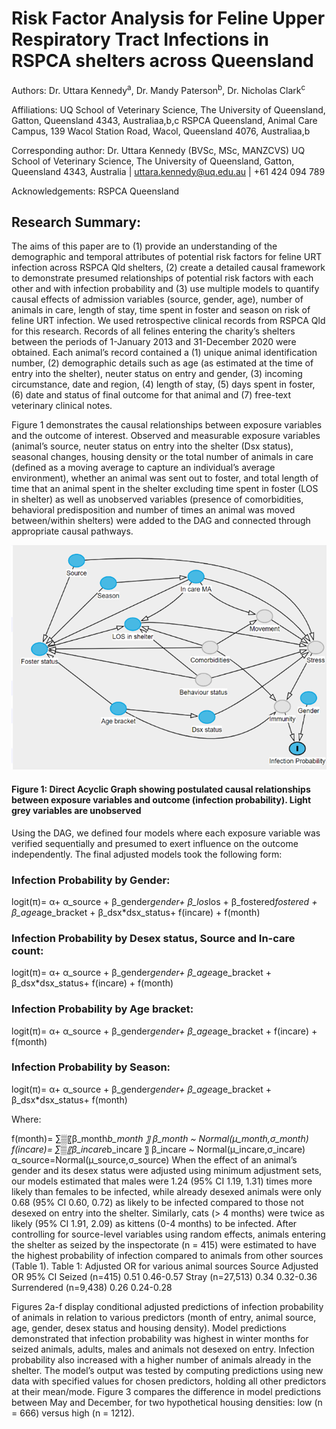 
# Risk Factor Analysis for Feline Upper Respiratory Tract Infections in RSPCA shelters across Queensland

Authors:
Dr. Uttara Kennedy<sup>a</sup>, Dr. Mandy Paterson<sup>b</sup>, Dr. Nicholas Clark<sup>c</sup>

Affiliations:
UQ School of Veterinary Science, The University of Queensland, Gatton, Queensland 4343, Australiaa,b,c
RSPCA Queensland, Animal Care Campus, 139 Wacol Station Road, Wacol, Queensland 4076, Australiaa,b

Corresponding author:
Dr. Uttara Kennedy (BVSc, MSc, MANZCVS)
UQ School of Veterinary Science, The University of Queensland, Gatton, Queensland 4343, Australia | uttara.kennedy@uq.edu.au | +61 424 094 789

Acknowledgements: 
RSPCA Queensland
 
## Research Summary:
The aims of this paper are to (1) provide an understanding of the demographic and temporal attributes of potential risk factors for feline URT infection across RSPCA Qld shelters, (2) create a detailed causal framework to demonstrate presumed relationships of potential risk factors with each other and with infection probability and (3) use multiple models to quantify causal effects of admission variables (source, gender, age), number of animals in care, length of stay, time spent in foster and season on risk of feline URT infection. 
We used retrospective clinical records from RSPCA Qld for this research. Records of all felines entering the charity’s shelters between the periods of 1-January 2013 and 31-December 2020 were obtained. Each animal’s record contained a (1) unique animal identification number, (2) demographic details such as age (as estimated at the time of entry into the shelter), neuter status on entry and gender, (3) incoming circumstance, date and region, (4) length of stay, (5) days spent in foster, (6) date and status of final outcome for that animal and (7) free-text veterinary clinical notes. 

Figure 1 demonstrates the causal relationships between exposure variables and the outcome of interest. Observed and measurable exposure variables (animal’s source, neuter status on entry into the shelter (Dsx status), seasonal changes, housing density or the total number of animals in care (defined as a moving average to capture an individual’s average environment), whether an animal was sent out to foster, and total length of time that an animal spent in the shelter excluding time spent in foster (LOS in shelter) as well as unobserved variables (presence of comorbidities, behavioral predisposition and number of times an animal was moved between/within shelters) were added to the DAG and connected through appropriate causal pathways.


![](./Images/Dag.png)

#### Figure 1: Direct Acyclic Graph showing postulated causal relationships between exposure variables and outcome (infection probability). Light grey variables are unobserved




Using the DAG, we defined four models where each exposure variable was verified sequentially and presumed to exert influence on the outcome independently. The final adjusted models took the following form:

### Infection Probability by Gender:
logit(π)= α+ α_source + β_gender*gender+ β_los*los + β_fostered*fostered + β_age*age_bracket + β_dsx*dsx_status+ 
 f(incare) + f(month)

### Infection Probability by Desex status, Source and In-care count:
logit(π)= α+ α_source + β_gender*gender+  β_age*age_bracket + 
β_dsx*dsx_status+  f(incare) + f(month)

### Infection Probability by Age bracket:
logit(π)= α+ α_source + β_gender*gender+  β_age*age_bracket + 
f(incare) + f(month)

### Infection Probability by Season:
logit(π)= α+ α_source + β_gender*gender+  β_age*age_bracket +
 β_dsx*dsx_status+ f(month)

Where:

f(month)= ∑▒〖β_month*b_month 〗 
β_month  ~ Normal(μ_month,σ_month) 
f(incare)= ∑▒〖β_incare*b_incare 〗 
β_incare  ~ Normal(μ_incare,σ_incare) 
α_source=Normal(μ_source,σ_source)
When the effect of an animal’s gender and its desex status were adjusted using minimum adjustment sets, our models estimated that males were 1.24 (95% CI 1.19, 1.31) times more likely than females to be infected, while already desexed animals were only 0.68 (95% CI 0.60, 0.72) as likely to be infected compared to those not desexed on entry into the shelter. Similarly, cats (> 4 months) were twice as likely (95% CI 1.91, 2.09) as kittens (0-4 months) to be infected. After controlling for source-level variables using random effects, animals entering the shelter as seized by the inspectorate (n = 415) were estimated to have the highest probability of infection compared to animals from other sources (Table 1).
Table 1: Adjusted OR for various animal sources
Source	Adjusted OR	95% CI
Seized (n=415)	0.51	0.46-0.57
Stray (n=27,513)	0.34	0.32-0.36
Surrendered (n=9,438)	0.26	0.24-0.28

Figures 2a-f display conditional adjusted predictions of infection probability of animals in relation to various predictors (month of entry, animal source, age, gender, desex status and housing density). Model predictions demonstrated that infection probability was highest in winter months for seized animals, adults, males and animals not desexed on entry. Infection probability also increased with a higher number of animals already in the shelter. The model’s output was tested by computing predictions using new data with specified values for chosen predictors, holding all other predictors at their mean/mode. Figure 3 compares the difference in model predictions between May and December, for two hypothetical housing densities: low (n = 666) versus high (n = 1212). 












	


	
